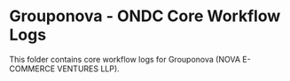# Grouponova - ONDC Core Workflow Logs

This folder contains core workflow logs for Grouponova (NOVA E-COMMERCE VENTURES LLP).

